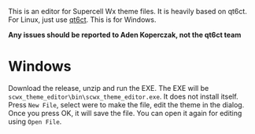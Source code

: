 This is an editor for Supercell Wx theme files. It is heavily based on qt6ct.
For Linux, just use [qt6ct](https://github.com/trialuser02/qt6ct). This is for
Windows.

**Any issues should be reported to Aden Koperczak, not the qt6ct team**

# Windows
Download the release, unzip and run the EXE. The EXE will be
`scwx_theme_editor\bin\scwx_theme_editor.exe`. It does not install itself.
Press `New File`, select were to make the file, edit the theme in the dialog.
Once you press OK, it will save the file. You can open it again for editing
using `Open File`.
